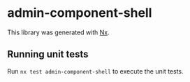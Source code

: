 # admin-component-shell

This library was generated with [Nx](https://nx.dev).

## Running unit tests

Run `nx test admin-component-shell` to execute the unit tests.
